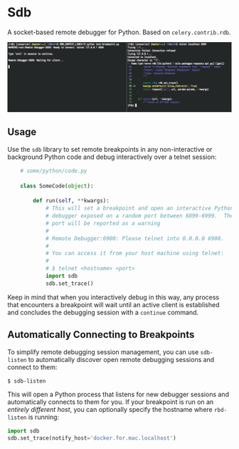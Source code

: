 Sdb
===
A socket-based remote debugger for Python.  Based on `celery.contrib.rdb`.

![Alt text](./screen.png)

Usage
-----

Use the `sdb` library to set remote breakpoints in any non-interactive or
background Python code and debug interactively over a telnet session:

```python
    # some/python/code.py

    class SomeCode(object):

        def run(self, **kwargs):
            # This will set a breakpoint and open an interactive Python
            # debugger exposed on a random port between 6899-6999.  The chosen
            # port will be reported as a warning
            #
            # Remote Debugger:6900: Please telnet into 0.0.0.0 6900.
            #
            # You can access it from your host machine using telnet:
            #
            # $ telnet <hostname> <port>
            import sdb
            sdb.set_trace()
```

Keep in mind that when you interactively debug in this way, any process
that encounters a breakpoint will wait until an active client is established
and concludes the debugging session with a `continue` command.

Automatically Connecting to Breakpoints
---------------------------------------

To simplify remote debugging session management, you can use `sdb-listen`
to automatically discover open remote debugging sessions and connect to them:

```
$ sdb-listen
```

This will open a Python process that listens for new debugger sessions and
automatically connects to them for you.  If your breakpoint is run on
an _entirely different host_, you can optionally specify the hostname where
`rbd-listen` is running:

```python
import sdb
sdb.set_trace(notify_host='docker.for.mac.localhost')
```

